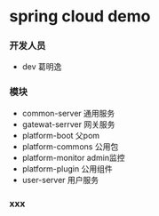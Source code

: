 # spring cloud demo


### 开发人员
 * dev 葛明逸

### 模块
 * common-server    通用服务
 * gatewat-serrver   网关服务
 * platform-boot    父pom
 * platform-commons    公用包
 * platform-monitor    admin监控
 * platform-plugin    公用组件
 * user-server    用户服务
 
 
 ### xxx